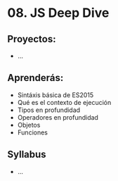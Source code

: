 # 08. JS Deep Dive

## Proyectos:

* ...

## Aprenderás:

* Sintáxis básica de ES2015
* Qué es el contexto de ejecución
* Tipos en profundidad
* Operadores en profundidad
* Objetos
* Funciones

## Syllabus

* ...
